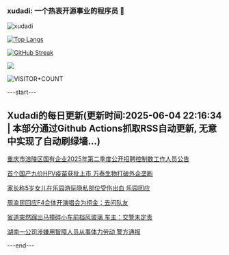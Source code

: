 ### xudadi: 一个热衷开源事业的程序员 👋

![xudadi](https://github-readme-stats-git-masterorgs-github-readme-stats-team.vercel.app/api?username=xudadi)

[![Top Langs](https://github-readme-stats.vercel.app/api/top-langs/?username=xudadi)](https://github.com/anuraghazra/github-readme-stats)

[![GitHub Streak](https://streak-stats.demolab.com?user=xudadi&locale=zh_Hans)](https://git.io/streak-stats)

![](https://raw.githubusercontent.com/xudadi/xudadi/main/assets/github-contribution-grid-snake.svg)

![VISITOR+COUNT](https://komarev.com/ghpvc/?username=xudadi&label=VISITOR+COUNT)


---start---

## Xudadi的每日更新(更新时间:2025-06-04 22:16:34 | 本部分通过Github Actions抓取RSS自动更新, 无意中实现了自动刷绿墙...)

[重庆市涪陵区国有企业2025年第二季度公开招聘控制数工作人员公告](https://www.gongkaoleida.com/article/2432959)

[首个国产九价HPV疫苗获批上市 万泰生物打破外企垄断](https://m.163.com/news/article/K17UMT14051492T3.html)

[家长称5岁女儿在乐园游玩隐私部位受伤出血 乐园回应](https://m.163.com/news/article/K17U4B25051492T3.html)

[周渝民回应F4合体开演唱会为捞金：去问队友](https://m.163.com/news/article/K17S1V9I053469LG.html)

[省道突然蹿出马撞碎小车前挡风玻璃 车主：交警未定责](https://m.163.com/news/article/K17VHPHU05561G0D.html)

[湖南一公司涉嫌用智障人员从事体力劳动 警方通报](https://m.163.com/news/article/K17P9MT10534A4SC.html)

---end---
